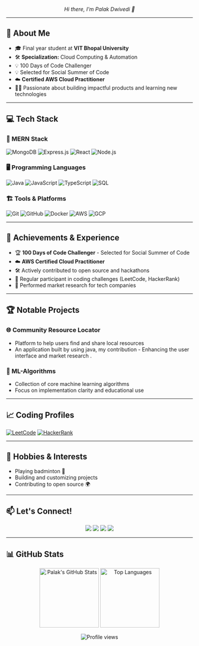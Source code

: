 


<p align="center">
  <em>Hi there, I'm Palak Dwivedi 👋</em>
</p>

---

## 🚀 About Me

- 🎓 Final year student at **VIT Bhopal University**
- 🛠️ **Specialization:** Cloud Computing & Automation
- 💡  100 Days of Code Challenger 
- 💡  Selected for  Social Summer of Code
- ☁️ **Certified AWS Cloud Practitioner**
- 👩‍💻 Passionate about building impactful products and learning new technologies

---

## 💻 Tech Stack

### 🚀 MERN Stack
![MongoDB](https://img.shields.io/badge/MongoDB-4EA94B?style=for-the-badge&logo=mongodb&logoColor=white)
![Express.js](https://img.shields.io/badge/Express.js-404D59?style=for-the-badge)
![React](https://img.shields.io/badge/React-20232A?style=for-the-badge&logo=react&logoColor=61DAFB)
![Node.js](https://img.shields.io/badge/Node.js-43853D?style=for-the-badge&logo=node.js&logoColor=white)

### 🖥️ Programming Languages
![Java](https://img.shields.io/badge/Java-ED8B00?style=for-the-badge&logo=java&logoColor=white)
![JavaScript](https://img.shields.io/badge/JavaScript-F7DF1E?style=for-the-badge&logo=javascript&logoColor=black)
![TypeScript](https://img.shields.io/badge/TypeScript-007ACC?style=for-the-badge&logo=typescript&logoColor=white)
![SQL](https://img.shields.io/badge/SQL-4479A1?style=for-the-badge&logo=mysql&logoColor=white)

### 🏗️ Tools & Platforms
![Git](https://img.shields.io/badge/Git-E44C30?style=for-the-badge&logo=git&logoColor=white)
![GitHub](https://img.shields.io/badge/GitHub-181717?style=for-the-badge&logo=github&logoColor=white)
![Docker](https://img.shields.io/badge/Docker-2496ED?style=for-the-badge&logo=docker&logoColor=white)
![AWS](https://img.shields.io/badge/AWS-FF9900?style=for-the-badge&logo=amazon-aws&logoColor=white)
![GCP](https://img.shields.io/badge/GCP-4285F4?style=for-the-badge&logo=google-cloud&logoColor=white)


---

## 🌟 Achievements & Experience

- 🏆 **100 Days of Code Challenger** - Selected for Social Summer of Code
- ☁️ **AWS Certified Cloud Practitioner**
- 🛠️ Actively contributed to open source and hackathons
- 🏅 Regular participant in coding challenges (LeetCode, HackerRank)
- 🔬 Performed market research for tech companies

---

## 🏆 Notable Projects

### 🌐 Community Resource Locator
- Platform to help users find and share local resources
- An application built by using java, my contribution - Enhancing the user interface and market research .

### 🤖 ML-Algorithms
- Collection of core machine learning algorithms
- Focus on implementation clarity and educational use

---

## 📈 Coding Profiles

[![LeetCode](https://img.shields.io/badge/LeetCode-FFA116?style=for-the-badge&logo=leetcode&logoColor=white)](https://leetcode.com/u/palakdwivedi/)
[![HackerRank](https://img.shields.io/badge/HackerRank-2EC866?style=for-the-badge&logo=HackerRank&logoColor=white)](https://www.hackerrank.com/profile/dwivedipalak761)

---

## 🏸 Hobbies & Interests

- Playing badminton 🏸
- Building and customizing projects
- Contributing to open source 🌍

---

## 📫 Let's Connect!

<p align="center">
  <a href="https://www.linkedin.com/in/palak-dwivedi1/"><img src="https://img.shields.io/badge/LinkedIn-blue?style=for-the-badge&logo=linkedin"></a>
  <a href="https://github.com/Palak2506"><img src="https://img.shields.io/badge/GitHub-100000?style=for-the-badge&logo=github&logoColor=white"></a>
  <a href="https://leetcode.com/u/palakdwivedi/"><img src="https://img.shields.io/badge/LeetCode-FFA116?style=for-the-badge&logo=leetcode&logoColor=white"></a>
  <a href="https://www.hackerrank.com/profile/dwivedipalak761"><img src="https://img.shields.io/badge/HackerRank-2EC866?style=for-the-badge&logo=HackerRank&logoColor=white"></a>
</p>

---

## 📊 GitHub Stats

<p align="center">
  <img src="https://github-readme-stats.vercel.app/api?username=Palak2506&show_icons=true&theme=radical" alt="Palak's GitHub Stats" height="160"/>
  <img src="https://github-readme-stats.vercel.app/api/top-langs/?username=Palak2506&layout=compact&theme=radical" alt="Top Languages" height="160"/>
</p>

<p align="center">
  <img src="https://komarev.com/ghpvc/?username=Palak2506&style=flat-square&color=blue" alt="Profile views"/>
</p>
